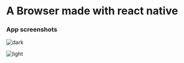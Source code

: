 # A Browser made with react native

### App screenshots

![dark](https://github.com/user-attachments/assets/996add08-afd9-4c7a-af2d-061119707c6b)

![light](https://github.com/user-attachments/assets/a98be962-b624-47e6-ba4d-c220fca2a99b)
